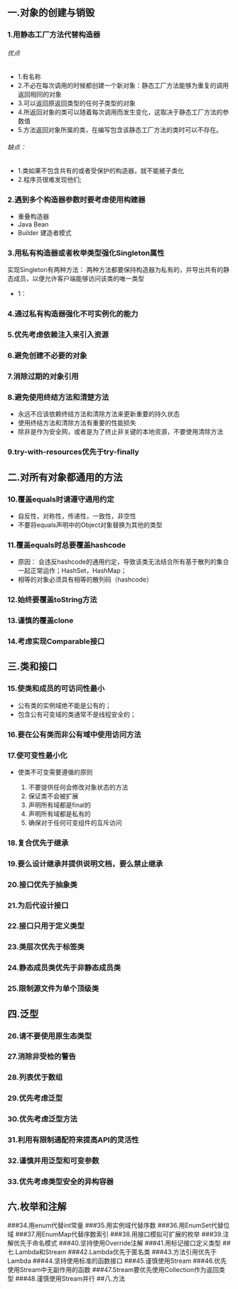 ## 一.对象的创建与销毁
### 1.用静态工厂方法代替构造器
###### 优点
* 1.有名称
* 2.不必在每次调用的时候都创建一个新对象：静态工厂方法能够为重复的调用返回相同的对象
* 3.可以返回原返回类型的任何子类型的对象
* 4.所返回对象的类可以随着每次调用而发生变化，这取决于静态工厂方法的参数值
* 5.方法返回对象所属的类，在编写包含该静态工厂方法的类时可以不存在。
###### 缺点：
* 1.类如果不包含共有的或者受保护的构造器，就不能被子类化
* 2.程序员很难发现他们;
### 2.遇到多个构造器参数时要考虑使用构建器
* 重叠构造器
* Java Bean
* Builder 建造者模式
### 3.用私有构造器或者枚举类型强化Singleton属性
实现Singleton有两种方法：
两种方法都要保持构造器为私有的，并导出共有的静态成员，以便允许客户端能够访问该类的唯一类型
* 1：

### 4.通过私有构造器强化不可实例化的能力
### 5.优先考虑依赖注入来引入资源

### 6.避免创建不必要的对象
### 7.消除过期的对象引用
### 8.避免使用终结方法和清楚方法
* 永远不应该依赖终结方法和清除方法来更新重要的持久状态
* 使用终结方法和清除方法有重要的性能损失
* 除非是作为安全网，或者是为了终止非关键的本地资源，不要使用清除方法
### 9.try-with-resources优先于try-finally

## 二.对所有对象都通用的方法

### 10.覆盖equals时请遵守通用约定
 * 自反性，对称性，传递性，一致性，非空性
 * 不要将equals声明中的Object对象替换为其他的类型
### 11.覆盖equals时总要覆盖hashcode
* 原因： 会违反hashcode的通用约定，导致该类无法结合所有基于散列的集合一起正常运作；HashSet，HashMap；
* 相等的对象必须具有相等的散列码（hashcode）
### 12.始终要覆盖toString方法
### 13.谨慎的覆盖clone
### 14.考虑实现Comparable接口

## 三.类和接口

### 15.使类和成员的可访问性最小
* 公有类的实例域绝不能是公有的；
* 包含公有可变域的类通常不是线程安全的；
### 16.要在公有类而非公有域中使用访问方法
### 17.使可变性最小化
* 使类不可变需要遵循的原则
  
  1. 不要提供任何会修改对象状态的方法
  2. 保证类不会被扩展
  3. 声明所有域都是final的
  4. 声明所有域都是私有的
  5. 确保对于任何可变组件的互斥访问
### 18.复合优先于继承
### 19.要么设计继承并提供说明文档，要么禁止继承
### 20.接口优先于抽象类
### 21.为后代设计接口
### 22.接口只用于定义类型
### 23.类层次优先于标签类
### 24.静态成员类优先于非静态成员类
### 25.限制源文件为单个顶级类
 
## 四.泛型
### 26.请不要使用原生态类型
### 27.消除非受检的警告
### 28.列表优于数组
### 29.优先考虑泛型
### 30.优先考虑泛型方法
### 31.利用有限制通配符来提高API的灵活性
### 32.谨慎并用泛型和可变参数
### 33.优先考虑类型安全的异构容器
## 六.枚举和注解
###34.用enum代替int常量
###35.用实例域代替序数
###36.用EnumSet代替位域
###37.用EnumMap代替序数索引
###38.用接口模拟可扩展的枚举
###39.注解优先于命名模式
###40.坚持使用Override注解
###41.用标记接口定义类型
##七.Lambda和Stream
###42.Lambda优先于匿名类
###43.方法引用优先于Lambda
###44.坚持使用标准的函数接口
###45.谨慎使用Stream
###46.优先使用Stream中无副作用的函数
###47.Stream要优先使用Collection作为返回类型
###48.谨慎使用Stream并行
##八.方法

